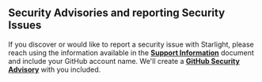 ## Security Advisories and reporting Security Issues

If you discover or would like to report a security issue with Starlight, please
reach using the information available in the **[Support Information]** document
and include your GitHub account name. We'll create a **[GitHub Security
Advisory]** with you included.

[Support Information]: https://github.com/thoughtpolice/starlight/blob/master/.github/SUPPORT.md
[GitHub Security Advisory]: https://help.github.com/en/articles/about-maintainer-security-advisories
